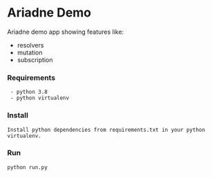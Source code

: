 # Ariadne Demo
Ariadne demo app showing features like:
 - resolvers
 - mutation
 - subscription

### Requirements
```
 - python 3.8
 - python virtualenv
```


### Install
```
Install python dependencies from requirements.txt in your python virtualenv.
```

### Run
```
python run.py
```
